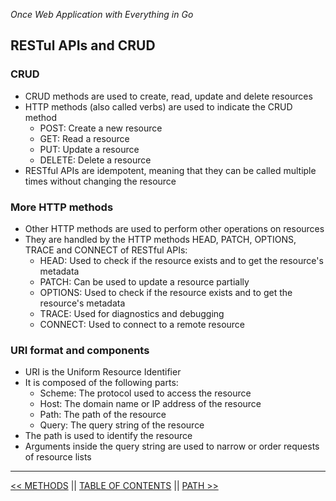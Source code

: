 *Once Web Application with Everything in Go*

## RESTul APIs and CRUD

### CRUD

* CRUD methods are used to create, read, update and delete resources
* HTTP methods (also called verbs) are used to indicate the CRUD method
    * POST: Create a new resource
    * GET: Read a resource
    * PUT: Update a resource
    * DELETE: Delete a resource
* RESTful APIs are idempotent, meaning that they can be called multiple times without changing the resource

### More HTTP methods

* Other HTTP methods are used to perform other operations on resources
* They are handled by the HTTP methods HEAD, PATCH, OPTIONS, TRACE and CONNECT of RESTful APIs:
    * HEAD: Used to check if the resource exists and to get the resource's metadata
    * PATCH: Can be used to update a resource partially
    * OPTIONS: Used to check if the resource exists and to get the resource's metadata
    * TRACE: Used for diagnostics and debugging
    * CONNECT: Used to connect to a remote resource

### URI format and components

* URI is the Uniform Resource Identifier
* It is composed of the following parts:
    * Scheme: The protocol used to access the resource
    * Host: The domain name or IP address of the resource
    * Path: The path of the resource
    * Query: The query string of the resource
* The path is used to identify the resource
* Arguments inside the query string are used to narrow or order requests of resource lists

---

[<< METHODS](methods.md) || [TABLE OF CONTENTS](../README.md) || [PATH >>](path.md)

